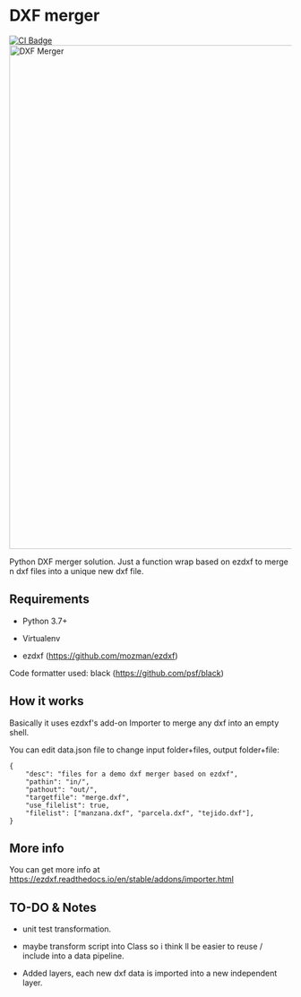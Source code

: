 # DXF merger
  <a href="https://github.com/vlasvlasvlas/dxf_merger/actions/workflows/codeql-analysis.yml">
    <img src="https://github.com/vlasvlasvlas/dxf_merger/actions/workflows/codeql-analysis.yml/badge.svg?event=push" alt="CI Badge"/>
  </a>

<img width="900" alt="DXF Merger" src="https://user-images.githubusercontent.com/4071796/191580886-a64e9a4e-a92c-4057-a504-b561baea3b52.png">


Python DXF merger solution. Just a function wrap based on ezdxf to merge n dxf files into a unique new dxf file.

## Requirements

- Python 3.7+

- Virtualenv 

- ezdxf (https://github.com/mozman/ezdxf)

Code formatter used: black (https://github.com/psf/black)

## How it works

Basically it uses ezdxf's add-on Importer to merge any dxf into an empty shell.

You can edit data.json file to change input folder+files, output folder+file:

```
{
    "desc": "files for a demo dxf merger based on ezdxf",
    "pathin": "in/",
    "pathout": "out/",
    "targetfile": "merge.dxf",
    "use_filelist": true,
    "filelist": ["manzana.dxf", "parcela.dxf", "tejido.dxf"],
}
```

## More info

You can get more info at https://ezdxf.readthedocs.io/en/stable/addons/importer.html

## TO-DO & Notes

- unit test transformation.
- maybe transform script into Class so i think ll be easier to reuse / include into a data pipeline.

- Added layers, each new dxf data is imported into a new independent layer.
